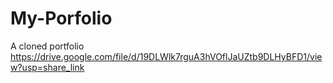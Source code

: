 # My-Porfolio
A cloned portfolio
https://drive.google.com/file/d/19DLWlk7rguA3hVOflJaUZtb9DLHyBFD1/view?usp=share_link
